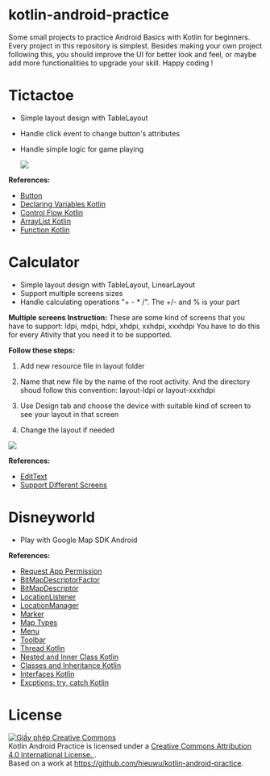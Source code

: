 
# kotlin-android-practice
Some small projects to practice Android Basics with Kotlin for beginners. Every project in this repository is simplest. Besides making your own project following this, you should improve the UI for better look and feel, or maybe add more functionalities to upgrade your skill. Happy coding !

# Tictactoe

 - Simple layout design with TableLayout    
 - Handle click event to change
   button's attributes   
 - Handle simple logic for game playing
   
   ![](https://i.imgur.com/De3BQXr.png)
   
**References:**
- [Button](https://developer.android.com/reference/android/widget/Button)
- [Declaring Variables Kotlin](https://kotlinlang.org/docs/tutorials/kotlin-for-py/declaring-variables.html)
- [Control Flow Kotlin](https://kotlinlang.org/docs/reference/control-flow.html)
- [ArrayList Kotlin](https://kotlinlang.org/api/latest/jvm/stdlib/kotlin.collections/-array-list/)
- [Function Kotlin](https://kotlinlang.org/docs/reference/functions.html)

# Calculator

- Simple layout design with TableLayout, LinearLayout
- Support multiple screens sizes 
- Handle calculating operations "+ - * /". The +/- and %
   is your part

 **Multiple screens Instruction:**
 These are some kind of screens that you have to support: ldpi, mdpi, hdpi, xhdpi, xxhdpi, xxxhdpi
 You have to do this for every Ativity that you need it to be supported.
 
 **Follow these steps:**

 1. Add new resource file in layout folder
    
 2.  Name that new file by the name of the root activity. And the
    directory shoud follow this convention: layout-ldpi or
    layout-xxxhdpi
    
 3.   Use Design tab and choose the device with suitable kind of screen to
    see your layout in that screen
    
 4.  Change the layout if needed

![](https://i.imgur.com/ylZF0O8.png)

**References:**
- [EditText](https://developer.android.com/reference/android/widget/EditText)
- [Support Different Screens](https://developer.android.com/training/multiscreen/screensizes)


# Disneyworld
 - Play with Google Map SDK Android

**References:**
 
- [Request App Permission](https://developer.android.com/training/permissions/requesting)
- [BitMapDescriptorFactor](https://developers.google.com/android/reference/com/google/android/gms/maps/model/BitmapDescriptorFactory)
- [BitMapDescriptor](https://developers.google.com/android/reference/com/google/android/gms/maps/model/BitmapDescriptor)
- [LocationListener](https://developer.android.com/reference/android/location/LocationListener)
- [LocationManager](https://developer.android.com/reference/android/location/LocationManager)
- [Marker](https://developers.google.com/maps/documentation/android-sdk/marker)
- [Map Types](https://developers.google.com/maps/documentation/android-sdk/map#map_types)
- [Menu](https://developer.android.com/guide/topics/ui/menus?hl=vi)
- [Toolbar](https://developer.android.com/training/appbar/setting-up)
- [Thread Kotlin](https://medium.com/@korhanbircan/multithreading-and-kotlin-ac28eed57fea)
- [Nested and Inner Class Kotlin](https://kotlinlang.org/docs/reference/nested-classes.html)
- [Classes and Inheritance Kotlin](https://kotlinlang.org/docs/reference/classes.html)
- [Interfaces Kotlin](https://kotlinlang.org/docs/reference/interfaces.html)
- [Excptions: try, catch Kotlin](https://kotlinlang.org/docs/reference/exceptions.html)

# License

<a rel="license" href="http://creativecommons.org/licenses/by/4.0/"><img alt="Giấy phép Creative Commons " style="border-width:0" src="https://i.creativecommons.org/l/by/4.0/88x31.png" /></a><br /><span xmlns:dct="http://purl.org/dc/terms/" property="dct:title">Kotlin Android Practice</span> is licensed under a <a rel="license" href="http://creativecommons.org/licenses/by/4.0/">Creative Commons Attribution 4.0 International License. </a>.<br />Based on a work at <a xmlns:dct="http://purl.org/dc/terms/" href="https://github.com/hieuwu/kotlin-android-practice" rel="dct:source">https://github.com/hieuwu/kotlin-android-practice</a>.
